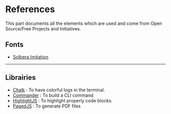 # References

This part documents all the elements which are used and come from Open Source/Free Projects and Initiatives.

## Fonts
- [Solbera Imitation](https://github.com/jonathonf/solbera-dnd-fonts)

---

## Librairies
- [Chalk](https://www.npmjs.com/package/chalk) : To have colorful logs in the terminal.
- [Commander](https://www.npmjs.com/package/commander) : To build a CLI command
- [HighlightJS](https://highlightjs.org) : To highlight properly code blocks.
- [PagedJS](https://www.pagedjs.org/) : To generate PDF files
